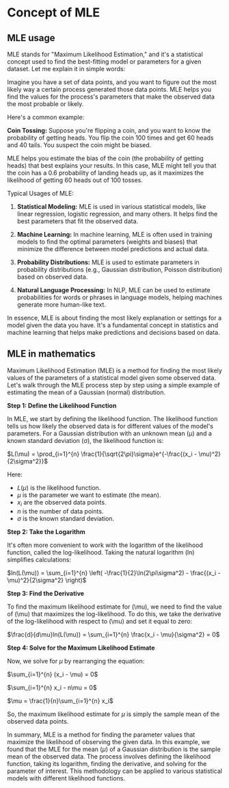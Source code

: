 # Concept of MLE

## MLE usage

MLE stands for "Maximum Likelihood Estimation," and it's a statistical concept used to find the best-fitting model or parameters for a given dataset. Let me explain it in simple words:

Imagine you have a set of data points, and you want to figure out the most likely way a certain process generated those data points. MLE helps you find the values for the process's parameters that make the observed data the most probable or likely.

Here's a common example:

**Coin Tossing:** Suppose you're flipping a coin, and you want to know the probability of getting heads. You flip the coin 100 times and get 60 heads and 40 tails. You suspect the coin might be biased.

MLE helps you estimate the bias of the coin (the probability of getting heads) that best explains your results. In this case, MLE might tell you that the coin has a 0.6 probability of landing heads up, as it maximizes the likelihood of getting 60 heads out of 100 tosses.

Typical Usages of MLE:

1. **Statistical Modeling:** MLE is used in various statistical models, like linear regression, logistic regression, and many others. It helps find the best parameters that fit the observed data.

2. **Machine Learning:** In machine learning, MLE is often used in training models to find the optimal parameters (weights and biases) that minimize the difference between model predictions and actual data.

3. **Probability Distributions:** MLE is used to estimate parameters in probability distributions (e.g., Gaussian distribution, Poisson distribution) based on observed data.

4. **Natural Language Processing:** In NLP, MLE can be used to estimate probabilities for words or phrases in language models, helping machines generate more human-like text.

In essence, MLE is about finding the most likely explanation or settings for a model given the data you have. It's a fundamental concept in statistics and machine learning that helps make predictions and decisions based on data.

## MLE in mathematics

Maximum Likelihood Estimation (MLE) is a method for finding the most likely values of the parameters of a statistical model given some observed data. Let's walk through the MLE process step by step using a simple example of estimating the mean of a Gaussian (normal) distribution.

**Step 1: Define the Likelihood Function**

In MLE, we start by defining the likelihood function. The likelihood function tells us how likely the observed data is for different values of the model's parameters. For a Gaussian distribution with an unknown mean (μ) and a known standard deviation (σ), the likelihood function is:

$L(\mu) = \prod_{i=1}^{n} \frac{1}{\sqrt{2\pi}\sigma}e^{-\frac{(x_i - \mu)^2}{2\sigma^2}}$

Here:
- $L(\mu)$ is the likelihood function.
- $\mu$ is the parameter we want to estimate (the mean).
- $x_i$ are the observed data points.
- $n$ is the number of data points.
- $\sigma$ is the known standard deviation.

**Step 2: Take the Logarithm**

It's often more convenient to work with the logarithm of the likelihood function, called the log-likelihood. Taking the natural logarithm (ln) simplifies calculations:

$ln(L(\mu)) = \sum_{i=1}^{n} \left( -\frac{1}{2}\ln(2\pi\sigma^2) - \frac{(x_i - \mu)^2}{2\sigma^2} \right)$

**Step 3: Find the Derivative**

To find the maximum likelihood estimate for \(\mu\), we need to find the value of \(\mu\) that maximizes the log-likelihood. To do this, we take the derivative of the log-likelihood with respect to \(\mu\) and set it equal to zero:

$\frac{d}{d\mu}ln(L(\mu)) = \sum_{i=1}^{n} \frac{x_i - \mu}{\sigma^2} = 0$

**Step 4: Solve for the Maximum Likelihood Estimate**

Now, we solve for $\mu$ by rearranging the equation:

$\sum_{i=1}^{n} (x_i - \mu) = 0$

$\sum_{i=1}^{n} x_i - n\mu = 0$

$\mu = \frac{1}{n}\sum_{i=1}^{n} x_i$

So, the maximum likelihood estimate for $\mu$ is simply the sample mean of the observed data points.

In summary, MLE is a method for finding the parameter values that maximize the likelihood of observing the given data. In this example, we found that the MLE for the mean ($\mu$) of a Gaussian distribution is the sample mean of the observed data. The process involves defining the likelihood function, taking its logarithm, finding the derivative, and solving for the parameter of interest. This methodology can be applied to various statistical models with different likelihood functions.